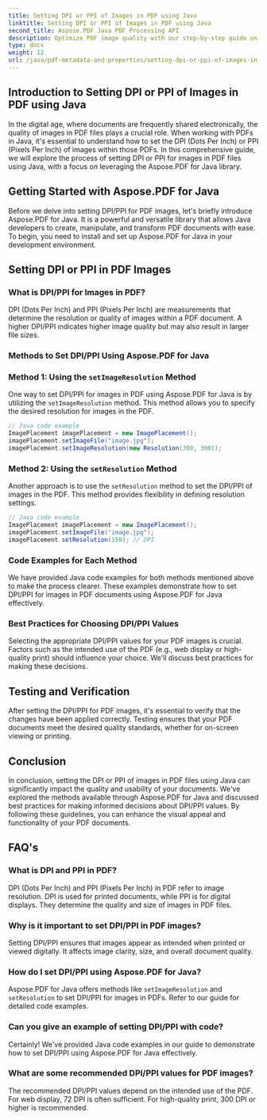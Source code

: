 ```yaml
---
title: Setting DPI or PPI of Images in PDF using Java
linktitle: Setting DPI or PPI of Images in PDF using Java
second_title: Aspose.PDF Java PDF Processing API
description: Optimize PDF image quality with our step-by-step guide on setting DPI/PPI in PDF using Java. Learn how to enhance your documents for print and digital display.
type: docs
weight: 12
url: /java/pdf-metadata-and-properties/setting-dpi-or-ppi-of-images-in-pdf-using-java/
---
```


## Introduction to Setting DPI or PPI of Images in PDF using Java

In the digital age, where documents are frequently shared electronically, the quality of images in PDF files plays a crucial role. When working with PDFs in Java, it's essential to understand how to set the DPI (Dots Per Inch) or PPI (Pixels Per Inch) of images within those PDFs. In this comprehensive guide, we will explore the process of setting DPI or PPI for images in PDF files using Java, with a focus on leveraging the Aspose.PDF for Java library.

## Getting Started with Aspose.PDF for Java

Before we delve into setting DPI/PPI for PDF images, let's briefly introduce Aspose.PDF for Java. It is a powerful and versatile library that allows Java developers to create, manipulate, and transform PDF documents with ease. To begin, you need to install and set up Aspose.PDF for Java in your development environment.

## Setting DPI or PPI in PDF Images

### What is DPI/PPI for Images in PDF?

DPI (Dots Per Inch) and PPI (Pixels Per Inch) are measurements that determine the resolution or quality of images within a PDF document. A higher DPI/PPI indicates higher image quality but may also result in larger file sizes.

### Methods to Set DPI/PPI Using Aspose.PDF for Java

### Method 1: Using the `setImageResolution` Method

One way to set DPI/PPI for images in PDF using Aspose.PDF for Java is by utilizing the `setImageResolution` method. This method allows you to specify the desired resolution for images in the PDF.

```java
// Java code example
ImagePlacement imagePlacement = new ImagePlacement();
imagePlacement.setImageFile("image.jpg");
imagePlacement.setImageResolution(new Resolution(300, 300));
```

### Method 2: Using the `setResolution` Method

Another approach is to use the `setResolution` method to set the DPI/PPI of images in the PDF. This method provides flexibility in defining resolution settings.

```java
// Java code example
ImagePlacement imagePlacement = new ImagePlacement();
imagePlacement.setImageFile("image.jpg");
imagePlacement.setResolution(150); // DPI
```

### Code Examples for Each Method

We have provided Java code examples for both methods mentioned above to make the process clearer. These examples demonstrate how to set DPI/PPI for images in PDF documents using Aspose.PDF for Java effectively.

### Best Practices for Choosing DPI/PPI Values

Selecting the appropriate DPI/PPI values for your PDF images is crucial. Factors such as the intended use of the PDF (e.g., web display or high-quality print) should influence your choice. We'll discuss best practices for making these decisions.

## Testing and Verification

After setting the DPI/PPI for PDF images, it's essential to verify that the changes have been applied correctly. Testing ensures that your PDF documents meet the desired quality standards, whether for on-screen viewing or printing.

## Conclusion

In conclusion, setting the DPI or PPI of images in PDF files using Java can significantly impact the quality and usability of your documents. We've explored the methods available through Aspose.PDF for Java and discussed best practices for making informed decisions about DPI/PPI values. By following these guidelines, you can enhance the visual appeal and functionality of your PDF documents.

## FAQ's

### What is DPI and PPI in PDF?

DPI (Dots Per Inch) and PPI (Pixels Per Inch) in PDF refer to image resolution. DPI is used for printed documents, while PPI is for digital displays. They determine the quality and size of images in PDF files.

### Why is it important to set DPI/PPI in PDF images?

Setting DPI/PPI ensures that images appear as intended when printed or viewed digitally. It affects image clarity, size, and overall document quality.

### How do I set DPI/PPI using Aspose.PDF for Java?

Aspose.PDF for Java offers methods like `setImageResolution` and `setResolution` to set DPI/PPI for images in PDFs. Refer to our guide for detailed code examples.

### Can you give an example of setting DPI/PPI with code?

Certainly! We've provided Java code examples in our guide to demonstrate how to set DPI/PPI using Aspose.PDF for Java effectively.

### What are some recommended DPI/PPI values for PDF images?

The recommended DPI/PPI values depend on the intended use of the PDF. For web display, 72 DPI is often sufficient. For high-quality print, 300 DPI or higher is recommended.
